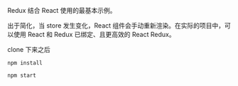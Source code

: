 Redux 结合 React 使用的最基本示例。

出于简化，当 store 发生变化，React 组件会手动重新渲染。在实际的项目中，可以使用 React 和 Redux 已绑定、且更高效的 React Redux。

clone 下来之后 

```
npm install

npm start
```